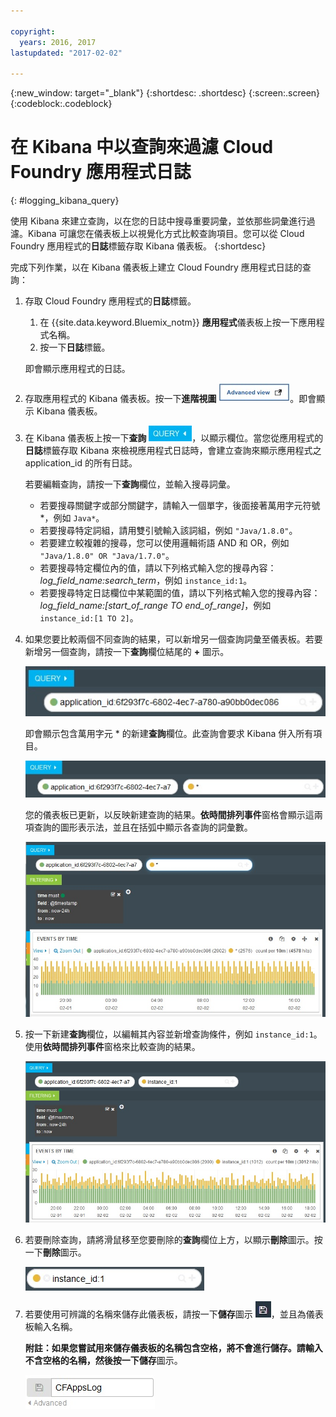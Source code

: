 ```yaml
---

copyright:
  years: 2016, 2017
lastupdated: "2017-02-02"

---
```



<!-- Common attributes used in the template are defined as follows: -->
{:new_window: target="_blank"}
{:shortdesc: .shortdesc}
{:screen:.screen}
{:codeblock:.codeblock}


# 在 Kibana 中以查詢來過濾 Cloud Foundry 應用程式日誌
<!-- for example, Uploading your data -->
{: #logging_kibana_query}
<!-- Provide an appropriate ID above -->

<!-- The short description section should include a sentence describing why this task is needed. For search engine optimization, include the service long name and "Bluemix". For example: -->

使用 Kibana 來建立查詢，以在您的日誌中搜尋重要詞彙，並依那些詞彙進行過濾。Kibana 可讓您在儀表板上以視覺化方式比較查詢項目。您可以從 Cloud Foundry 應用程式的**日誌**標籤存取 Kibana 儀表板。
{:shortdesc}

<!-- Include a sentence to briefly introduce the steps/subtopics. Example: -->
完成下列作業，以在 Kibana 儀表板上建立 Cloud Foundry 應用程式日誌的查詢：

1. 存取 Cloud Foundry 應用程式的**日誌**標籤。 

    1. 在 {{site.data.keyword.Bluemix_notm}} **應用程式**儀表板上按一下應用程式名稱。
    2. 按一下**日誌**標籤。 
    
    即會顯示應用程式的日誌。

2. 存取應用程式的 Kibana 儀表板。按一下**進階視圖** ![進階視圖鏈結](images/logging_advanced_view.jpg)。即會顯示 Kibana 儀表板。

3. 在 Kibana 儀表板上按一下**查詢** ![查詢圖示](images/logging_query.jpg)，以顯示欄位。當您從應用程式的**日誌**標籤存取 Kibana 來檢視應用程式日誌時，會建立查詢來顯示應用程式之 application_id 的所有日誌。
	
    若要編輯查詢，請按一下**查詢**欄位，並輸入搜尋詞彙。

    * 若要搜尋關鍵字或部分關鍵字，請輸入一個單字，後面接著萬用字元符號 \*，例如 `Java*`。 
	* 若要搜尋特定詞組，請用雙引號輸入該詞組，例如 `"Java/1.8.0"`。
	* 若要建立較複雜的搜尋，您可以使用邏輯術語 AND 和 OR，例如 `"Java/1.8.0" OR "Java/1.7.0"`。
	* 若要搜尋特定欄位內的值，請以下列格式輸入您的搜尋內容：*log_field_name:search_term*，例如 `instance_id:1`。
	* 若要搜尋特定日誌欄位中某範圍的值，請以下列格式輸入您的搜尋內容：*log_field_name:[start_of_range TO end_of_range]*，例如 `instance_id:[1 TO 2]`。

4. 如果您要比較兩個不同查詢的結果，可以新增另一個查詢詞彙至儀表板。若要新增另一個查詢，請按一下**查詢**欄位結尾的 **+** 圖示。

    ![查詢欄位](images/logging_query_field.jpg)
	
    即會顯示包含萬用字元 \* 的新建**查詢**欄位。此查詢會要求 Kibana 併入所有項目。
	
    ![額外的查詢欄位](images/logging_additional_query_field.jpg)
	
    您的儀表板已更新，以反映新建查詢的結果。**依時間排列事件**窗格會顯示這兩項查詢的圖形表示法，並且在括弧中顯示各查詢的詞彙數。 
	
    ![儀表板，其中顯示這兩項查詢的圖形](images/logging_dashboard_queries.jpg)
	
5. 按一下新建**查詢**欄位，以編輯其內容並新增查詢條件，例如 `instance_id:1`。使用**依時間排列事件**窗格來比較查詢的結果。

    ![儀表板，其中顯示這兩項查詢的圖形](images/logging_dashboard_queries2.jpg)

6. 若要刪除查詢，請將滑鼠移至您要刪除的**查詢**欄位上方，以顯示**刪除**圖示。按一下**刪除**圖示。

    ![顯示刪除圖示的查詢欄位](images/logging_delete_query.jpg)

7. 若要使用可辨識的名稱來儲存此儀表板，請按一下**儲存**圖示 ![儲存圖示](images/logging_save.jpg)，並且為儀表板輸入名稱。 

    **附註：**如果您嘗試用來儲存儀表板的名稱包含空格，將不會進行儲存。請輸入不含空格的名稱，然後按一下**儲存**圖示。

    ![儲存儀表板名稱](images/logging_save_dashboard.jpg)


